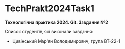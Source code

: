 # TechPrakt2024Task1
**Технологічна практика 2024. Git. Завдання №2**

Список студентів, які виконали завдання:
* Цивінський Мар'ян Володимирович, група ВТ-22-1
